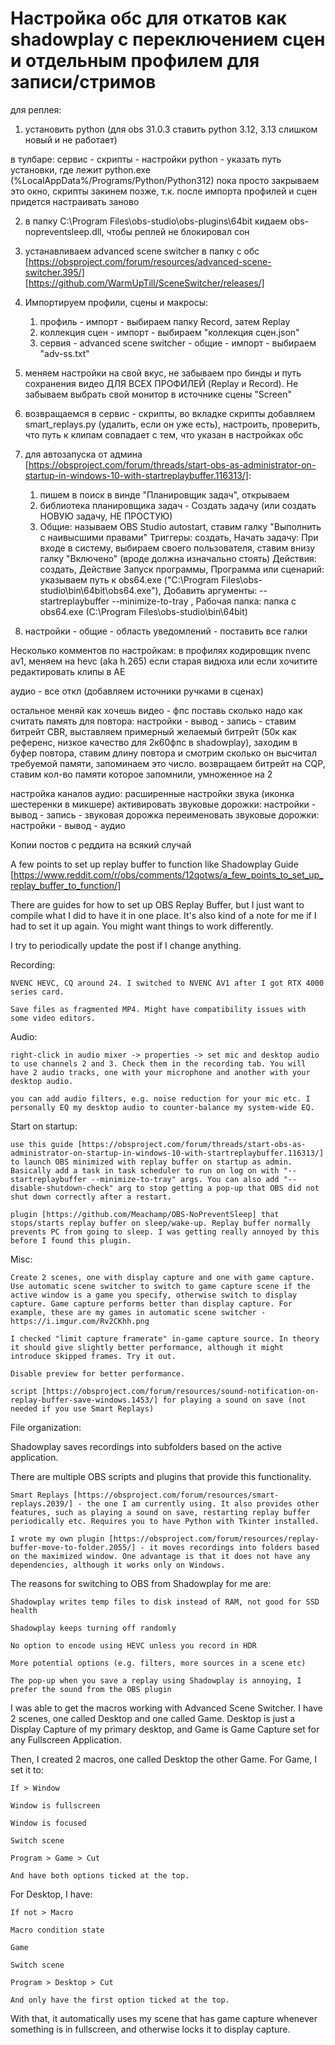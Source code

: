 # Настройка обс для откатов как shadowplay с переключением сцен и отдельным профилем для записи/стримов

для реплея:
1. установить python (для obs 31.0.3 ставить python 3.12, 3.13 слишком новый и не работает)

в тулбаре: сервис - скрипты - настройки python - указать путь установки, где лежит python.exe (%LocalAppData%/Programs/Python/Python312)
пока просто закрываем это окно, скрипты закинем позже, т.к. после импорта профилей и сцен придется настраивать заново

2. в папку C:\Program Files\obs-studio\obs-plugins\64bit кидаем obs-nopreventsleep.dll, чтобы реплей не блокировал сон

3. устанавливаем advanced scene switcher в папку с обс [https://obsproject.com/forum/resources/advanced-scene-switcher.395/] [https://github.com/WarmUpTill/SceneSwitcher/releases/]

4. Импортируем профили, сцены и макросы:
   1) профиль - импорт - выбираем папку Record, затем Replay
   2) коллекция сцен - импорт - выбираем "коллекция сцен.json"
   3) сервия - advanced scene switcher - общие - импорт - выбираем "adv-ss.txt"

5. меняем настройки на свой вкус, не забываем про бинды и путь сохранения видео ДЛЯ ВСЕХ ПРОФИЛЕЙ (Replay и Record). Не забываем выбрать свой монитор в источнике сцены "Screen"

6. возвращаемся в сервис - скрипты, во вкладке скрипты добавляем smart_replays.py (удалить, если он уже есть), настроить, проверить, что путь к клипам совпадает с тем, что указан в настройках обс

7. для автозапуска от админа [https://obsproject.com/forum/threads/start-obs-as-administrator-on-startup-in-windows-10-with-startreplaybuffer.116313/]:
   1) пишем в поиск в винде "Планировщик задач", открываем
   2) библиотека планировщика задач - Создать задачу (или создать НОВУЮ задачу, НЕ ПРОСТУЮ)
   3) Общие: называем OBS Studio autostart, ставим галку "Выполнить с наивысшими правами"
      Триггеры: создать, Начать задачу: При входе в систему, выбираем своего пользователя, ставим внизу галку "Включено" (вроде должна изначально стоять)
      Действия: создать, Действие Запуск программы, Программа или сценарий: указываем путь к obs64.exe ("C:\Program Files\obs-studio\bin\64bit\obs64.exe"), Добавить аргументы: --startreplaybuffer --minimize-to-tray , Рабочая папка: папка с obs64.exe (C:\Program Files\obs-studio\bin\64bit)

8. настройки - общие - область уведомлений - поставить все галки

Несколько комментов по настройкам:
в профилях кодировщик nvenc av1, меняем на hevc (aka h.265) если старая видюха или если хочитите редактировать клипы в AE

аудио - все откл (добавляем источники ручками в сценах)

остальное меняй как хочешь
видео - фпс поставь сколько надо
как считать память для повтора: настройки - вывод - запись - ставим битрейт CBR, выставляем примерный желаемый битрейт (50к как референс, низкое качество для 2к60фпс в shadowplay), заходим в буфер повтора, ставим длину повтора и смотрим сколько он высчитал требуемой памяти, запоминаем это число. возвращаем битрейт на CQP, ставим кол-во памяти которое запомнили, умноженное на 2

настройка каналов аудио: расширенные настройки звука (иконка шестеренки в микшере)
активировать звуковые дорожки: настройки - вывод - запись - звуковая дорожка
переименовать звуковые дорожки: настройки - вывод - аудио




Копии постов с реддита на всякий случай

 A few points to set up replay buffer to function like Shadowplay
Guide [https://www.reddit.com/r/obs/comments/12qotws/a_few_points_to_set_up_replay_buffer_to_function/]

There are guides for how to set up OBS Replay Buffer, but I just want to compile what I did to have it in one place. It's also kind of a note for me if I had to set it up again. You might want things to work differently.

I try to periodically update the post if I change anything.

Recording:

    NVENC HEVC, CQ around 24. I switched to NVENC AV1 after I got RTX 4000 series card.

    Save files as fragmented MP4. Might have compatibility issues with some video editors.

Audio:

    right-click in audio mixer -> properties -> set mic and desktop audio to use channels 2 and 3. Check them in the recording tab. You will have 2 audio tracks, one with your microphone and another with your desktop audio.

    you can add audio filters, e.g. noise reduction for your mic etc. I personally EQ my desktop audio to counter-balance my system-wide EQ.

Start on startup:

    use this guide [https://obsproject.com/forum/threads/start-obs-as-administrator-on-startup-in-windows-10-with-startreplaybuffer.116313/] to launch OBS minimized with replay buffer on startup as admin. Basically add a task in task scheduler to run on log on with "--startreplaybuffer --minimize-to-tray" args. You can also add "--disable-shutdown-check" arg to stop getting a pop-up that OBS did not shut down correctly after a restart.

    plugin [https://github.com/Meachamp/OBS-NoPreventSleep] that stops/starts replay buffer on sleep/wake-up. Replay buffer normally prevents PC from going to sleep. I was getting really annoyed by this before I found this plugin.

Misc:

    Create 2 scenes, one with display capture and one with game capture. Use automatic scene switcher to switch to game capture scene if the active window is a game you specify, otherwise switch to display capture. Game capture performs better than display capture. For example, these are my games in automatic scene switcher - https://i.imgur.com/Rv2CKhh.png

    I checked "limit capture framerate" in-game capture source. In theory it should give slightly better performance, although it might introduce skipped frames. Try it out.

    Disable preview for better performance.

    script [https://obsproject.com/forum/resources/sound-notification-on-replay-buffer-save-windows.1453/] for playing a sound on save (not needed if you use Smart Replays)

File organization:

Shadowplay saves recordings into subfolders based on the active application.

There are multiple OBS scripts and plugins that provide this functionality.

    Smart Replays [https://obsproject.com/forum/resources/smart-replays.2039/] - the one I am currently using. It also provides other features, such as playing a sound on save, restarting replay buffer periodically etc. Requires you to have Python with Tkinter installed.

    I wrote my own plugin [https://obsproject.com/forum/resources/replay-buffer-move-to-folder.2055/] - it moves recordings into folders based on the maximized window. One advantage is that it does not have any dependencies, although it works only on Windows.

The reasons for switching to OBS from Shadowplay for me are:

    Shadowplay writes temp files to disk instead of RAM, not good for SSD health

    Shadowplay keeps turning off randomly

    No option to encode using HEVC unless you record in HDR

    More potential options (e.g. filters, more sources in a scene etc)

    The pop-up when you save a replay using Shadowplay is annoying, I prefer the sound from the OBS plugin







I was able to get the macros working with Advanced Scene Switcher. I have 2 scenes, one called Desktop and one called Game. Desktop is just a Display Capture of my primary desktop, and Game is Game Capture set for any Fullscreen Application.

Then, I created 2 macros, one called Desktop the other Game. For Game, I set it to:

    If > Window

    Window is fullscreen

    Window is focused

    Switch scene

    Program > Game > Cut

    And have both options ticked at the top.

For Desktop, I have:

    If not > Macro

    Macro condition state

    Game

    Switch scene

    Program > Desktop > Cut

    And only have the first option ticked at the top.

With that, it automatically uses my scene that has game capture whenever something is in fullscreen, and otherwise locks it to display capture.

